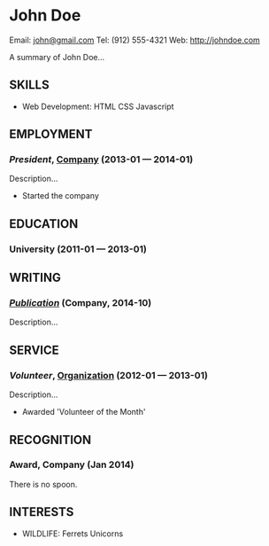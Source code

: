 John Doe
============
Email: john@gmail.com
Tel: (912) 555-4321
Web: http://johndoe.com

A summary of John Doe...

## SKILLS

  - Web Development: HTML CSS Javascript 

## EMPLOYMENT

### *President*, [Company](http://company.com) (2013-01 — 2014-01)

Description...
  - Started the company




## EDUCATION

### University (2011-01 — 2013-01)






## WRITING

### ***[Publication](http://publication.com)*** (Company, 2014-10)
Description...



## SERVICE

### *Volunteer*, [Organization](http://organization.com/) (2012-01 — 2013-01)

Description...
  - Awarded 'Volunteer of the Month'


## RECOGNITION

### Award, Company (Jan 2014)
There is no spoon.





## INTERESTS

- WILDLIFE: Ferrets Unicorns 


